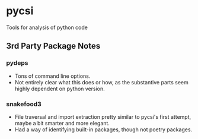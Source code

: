 # pycsi
Tools for analysis of python code

## 3rd Party Package Notes

### pydeps

- Tons of command line options.
- Not entirely clear what this does or how, as the substantive parts seem highly dependent on python version.

### snakefood3

- File traversal and import extraction pretty similar to pycsi's first attempt, maybe a bit smarter and more elegant.
- Had a way of identifying built-in packages, though not poetry packages.
